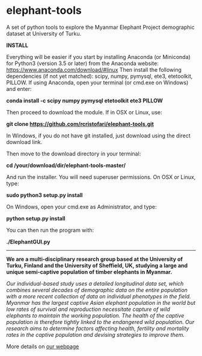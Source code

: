 # elephant-tools
A set of python tools to explore the Myanmar Elephant Project demographic dataset at University of Turku.

**INSTALL**

Everything will be easier if you start by installing Anaconda (or Miniconda) for Python3 (version 3.5 or later) from the Anaconda website: https://www.anaconda.com/download/#linux
Then install the following dependencies (if not yet matched): scipy, numpy, pymysql, ete3, etetoolkit, PILLOW.
If using Anaconda, open your terminal (or cmd.exe on Windows) and enter:

**conda install -c scipy numpy pymysql etetoolkit ete3 PILLOW**

Then proceed to download the module. If in OSX or Linux, use:

**git clone https://github.com/rcristofari/elephant-tools.git**

In Windows, if you do not have git installed, just download using the direct download link.

Then move to the download directory in your terminal:

**cd /your/download/dir/elephant-tools-master/**

And run the installer. You will need superuser permissions. On OSX or Linux, type:

**sudo python3 setup.py install**

On Windows, open your cmd.exe as Administrator, and type:

**python setup.py install**

You can then run the program with:

**./ElephantGUI.py**

------------------------------------------------------------------

**We are a multi-disciplinary research group based at the University of Turku, Finland and the University of Sheffield, UK, studying a large and unique semi-captive population of timber elephants in Myanmar.**

*Our individual-based study uses a detailed longitudinal data set, which combines several decades of demographic data on the entire population with a more recent collection of data on individual phenotypes in the field. Myanmar has the largest captive Asian elephant population in the world but low rates of survival and reproduction necessitate capture of wild elephants to maintain the working population. The health of the captive population is therefore tightly linked to the endangered wild population. Our research aims to determine factors affecting health, fertility and mortality rates in the captive population and devising strategies to improve them.*

More details on [our webpage](http://www.elephant-project.science/)
